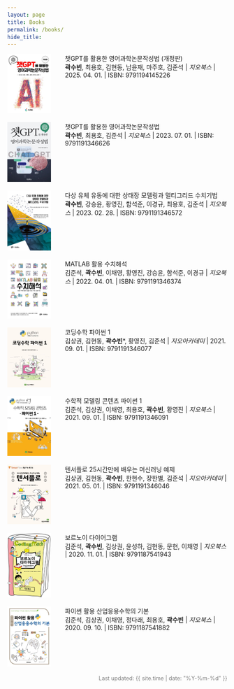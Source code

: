 ```yaml
---
layout: page
title: Books
permalink: /books/
hide_title:
---
```


<style>
  .book-list {
    list-style-type: none;
    padding-left: 0;
  }

  .book-list li {
    display: flex;
    align-items: flex-start;
    gap: 12px;
    margin-bottom: 20px;
    list-style: none;
  }

  .book-cover {
    width: 5%;
    height: auto;
    min-width:100px;
    max-width:500px;
    margin-right: 20px;
  }

  .book-info {
    flex: 1;
    max-width: 2000px;
  }
</style>

<ol class="book-list";>
  <li>
    <img src="../images/ISBN_9791194145226.jpg" alt="Image" class="book-cover">
    <div class="book-info">
      챗GPT를 활용한 영어과학논문작성법 (개정판)<br>
      <b>곽수빈</b>, 최용호, 김현동, 남윤재, 마주호, 김준석 | <em>지오북스</em> | 2025. 04. 01. | ISBN: 9791194145226
    </div>
  </li>

  <li>
    <img src="../images/ISBN_9791191346626.jpg" alt="Image" class="book-cover">
    <div class="book-info">
      챗GPT를 활용한 영어과학논문작성법<br>
      <b>곽수빈</b>, 최용호, 김준석 | <em>지오북스</em> | 2023. 07. 01. | ISBN: 9791191346626
    </div>
  </li>

  <li>
    <img src="../images/9791191346572.jpg" alt="Image" class="book-cover">
    <div class="book-info">
      다상 유체 유동에 대한 상태장 모델링과 멀티그리드 수치기법<br>
      <b>곽수빈</b>, 강승윤, 황영진, 함석준, 이경규, 최용호, 김준석 | <em>지오북스</em> |  2023. 02. 28. | ISBN: 9791191346572
    </div>
  </li>

  <li>
    <img src="../images/9791191346374.jpg" alt="Image" class="book-cover">
    <div class="book-info">
      MATLAB 활용 수치해석<br>
      김준석, <b>곽수빈</b>, 이채영, 황영진, 강승윤, 함석준, 이경규 | <em>지오북스</em> | 2022. 04. 01. | ISBN:  9791191346374
    </div>
  </li>

  <li>
    <img src="../images/9791191346077.jpg" alt="Image" class="book-cover">
    <div class="book-info">
      코딩수학 파이썬 1<br>
      김상권, 김현동, <b>곽수빈</b>*, 황영진, 김준석 | <em>지오아카데미</em> | 2021. 09. 01. | ISBN: 9791191346077
    </div>
  </li>

  <li>
    <img src="../images/9791191346091.jpg" alt="Image" class="book-cover">
    <div class="book-info">
      수학적 모델링 콘텐츠 파이썬 1<br>
      김준석, 김상권, 이채영, 최용호, <b>곽수빈</b>, 황영진 | <em>지오북스</em> | 2021. 09. 01. | ISBN: 9791191346091
    </div>
  </li>

  <li>
    <img src="../images/9791191346046.jpg" alt="Image" class="book-cover">
    <div class="book-info">
      텐서플로 25시간만에 배우는 머신러닝 예제<br>
      김상권, 김현동, <b>곽수빈</b>, 한현수, 장한별, 김준석 | <em>지오아카데미</em> | 2021. 05. 01. | ISBN: 9791191346046
    </div>
  </li>

  <li>
    <img src="../images/9791187541943.jpg" alt="Image" class="book-cover">
    <div class="book-info">
      보르노이 다이어그램<br>
      김준석, <b>곽수빈</b>, 김상권, 윤성하, 김현동, 문현, 이채영 | <em>지오북스</em> | 2020. 11. 01. | ISBN: 9791187541943
    </div>
  </li>

  <li>
    <img src="../images/9791187541882.jpg" alt="Image" class="book-cover">
    <div class="book-info">
      파이썬 활용 산업응용수학의 기본<br>
      김준석, 김상권, 이채영, 정다래, 최용호, <b>곽수빈</b> | <em>지오북스</em> | 2020. 09. 10. | ISBN: 9791187541882
    </div>
  </li>

</ol>

<div style="text-align: right; font-size: 0.9em; color: gray;">
Last updated: {{ site.time | date: "%Y-%m-%d" }}
</div>
